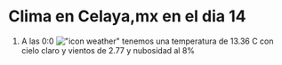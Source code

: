 # Clima en Celaya,mx en el dia 14

1. A las 0:0 !["icon weather"](http://openweathermap.org/img/w/02n.png) tenemos una temperatura de 13.36 C con cielo claro y  vientos de 2.77 y nubosidad al 8%
